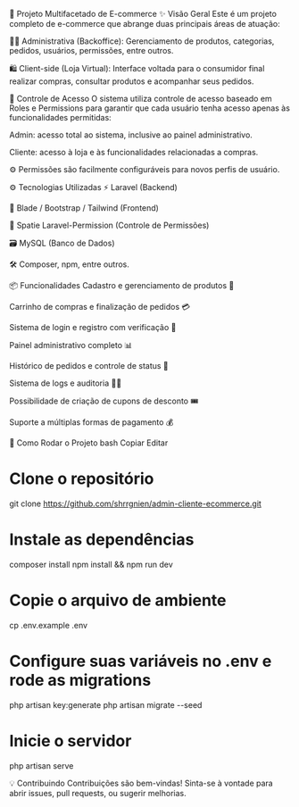 🛒 Projeto Multifacetado de E-commerce
✨ Visão Geral
Este é um projeto completo de e-commerce que abrange duas principais áreas de atuação:

🧑‍💼 Administrativa (Backoffice): Gerenciamento de produtos, categorias, pedidos, usuários, permissões, entre outros.

🛍️ Client-side (Loja Virtual): Interface voltada para o consumidor final realizar compras, consultar produtos e acompanhar seus pedidos.

🔐 Controle de Acesso
O sistema utiliza controle de acesso baseado em Roles e Permissions para garantir que cada usuário tenha acesso apenas às funcionalidades permitidas:

Admin: acesso total ao sistema, inclusive ao painel administrativo.

Cliente: acesso à loja e às funcionalidades relacionadas a compras.

⚙️ Permissões são facilmente configuráveis para novos perfis de usuário.

⚙️ Tecnologias Utilizadas
⚡ Laravel (Backend)

🎨 Blade / Bootstrap / Tailwind (Frontend)

🧠 Spatie Laravel-Permission (Controle de Permissões)

🗃️ MySQL (Banco de Dados)

🛠️ Composer, npm, entre outros.

📦 Funcionalidades
Cadastro e gerenciamento de produtos 🧾

Carrinho de compras e finalização de pedidos 💳

Sistema de login e registro com verificação 🔐

Painel administrativo completo 📊

Histórico de pedidos e controle de status 🚚

Sistema de logs e auditoria 🕵️‍♂️

Possibilidade de criação de cupons de desconto 🎟️

Suporte a múltiplas formas de pagamento 💰

🚀 Como Rodar o Projeto
bash
Copiar
Editar
# Clone o repositório
git clone https://github.com/shrrgnien/admin-cliente-ecommerce.git

# Instale as dependências
composer install
npm install && npm run dev

# Copie o arquivo de ambiente
cp .env.example .env

# Configure suas variáveis no .env e rode as migrations
php artisan key:generate
php artisan migrate --seed

# Inicie o servidor
php artisan serve

💡 Contribuindo
Contribuições são bem-vindas! Sinta-se à vontade para abrir issues, pull requests, ou sugerir melhorias.

